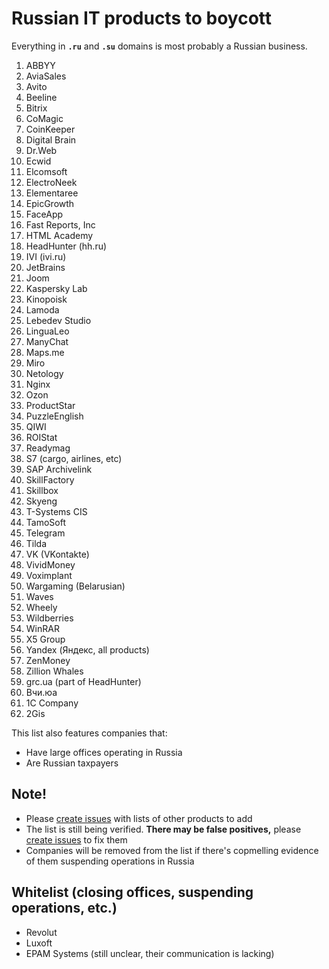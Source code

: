 # Russian IT products to boycott

Everything in **`.ru`** and **`.su`** domains is most probably a Russian business.

1. ABBYY
0. AviaSales
0. Avito
0. Beeline
0. Bitrix
0. CoMagic
0. CoinKeeper
0. Digital Brain
0. Dr.Web
0. Ecwid
0. Elcomsoft
0. ElectroNeek
0. Elementaree
0. EpicGrowth
0. FaceApp
0. Fast Reports, Inc
0. HTML Academy
0. HeadHunter (hh.ru)
0. IVI (ivi.ru)
0. JetBrains
0. Joom
0. Kaspersky Lab
0. Kinopoisk
0. Lamoda
0. Lebedev Studio
0. LinguaLeo
0. ManyChat
0. Maps.me
0. Miro
0. Netology
0. Nginx
0. Ozon
0. ProductStar
0. PuzzleEnglish
0. QIWI
0. ROIStat
0. Readymag
0. S7 (cargo, airlines, etc)
0. SAP Archivelink
0. SkillFactory
0. Skillbox
0. Skyeng
0. T-Systems CIS
0. TamoSoft
0. Telegram
0. Tilda
0. VK (VKontakte)
0. VividMoney
0. Voximplant
0. Wargaming (Belarusian)
0. Waves
0. Wheely
0. Wildberries
0. WinRAR
0. X5 Group
0. Yandex (Яндекс, all products)
0. ZenMoney
0. Zillion Whales
0. grc.ua (part of HeadHunter)
0. Вчи.юа
0. 1C Company
0. 2Gis

This list also features companies that:
- Have large offices operating in Russia
- Are Russian taxpayers

## Note!
- Please [create issues](https://github.com/vshymanskyy/StandWithUkraine/issues/new) with lists of other products to add
- The list is still being verified. **There may be false positives,** please [create issues](https://github.com/vshymanskyy/StandWithUkraine/issues/new) to fix them
- Companies will be removed from the list if there's copmelling evidence of them suspending operations in Russia

## Whitelist (closing offices, suspending operations, etc.)
- Revolut
- Luxoft
- EPAM Systems (still unclear, their communication is lacking)
